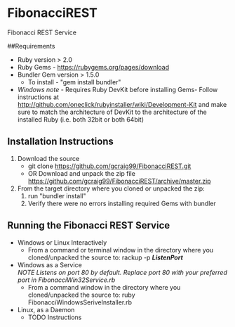 # FibonacciREST
Fibonacci REST Service

##Requirements
* Ruby version > 2.0
* Ruby Gems - https://rubygems.org/pages/download
* Bundler Gem version > 1.5.0
	* To install - "gem install bundler"
* _Windows note_ - Requires Ruby DevKit before installing Gems- Follow instructions at http://github.com/oneclick/rubyinstaller/wiki/Development-Kit and make sure 
						   to match the architecture of DevKit to the architecture of the installed Ruby (i.e. both 32bit or both 64bit)


## Installation Instructions
1. Download the source 
	* git clone https://github.com/gcraig99/FibonacciREST.git <TargetDir> 
	* OR Download and unpack the zip file https://github.com/gcraig99/FibonacciREST/archive/master.zip
2. From the target directory where you cloned or unpacked the zip:
	1. run "bundler install"
	2. Verify there were no errors installing required Gems with bundler
	
	
## Running the Fibonacci REST Service
* Windows or Linux Interactively  
	* From a command or terminal window in the directory where you cloned/unpacked the source to: rackup -p *__ListenPort__*
* Windows as a Service  
	_NOTE Listens on port 80 by default. Replace port 80 with your preferred port in FibonacciWin32Service.rb_
	* From a command window in the directory where you cloned/unpacked the source to: ruby FibonacciWindowsSeriveInstaller.rb
* Linux, as a Daemon
	* TODO Instructions
